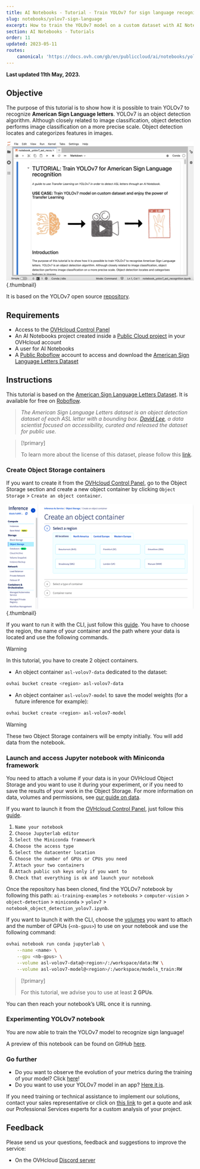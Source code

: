 ```yaml
---
title: AI Notebooks - Tutorial - Train YOLOv7 for sign language recognition
slug: notebooks/yolov7-sign-language
excerpt: How to train the YOLOv7 model on a custom dataset with AI Notebooks
section: AI Notebooks - Tutorials
order: 11
updated: 2023-05-11
routes:
    canonical: 'https://docs.ovh.com/gb/en/publiccloud/ai/notebooks/yolov7-sign-language/'
---
```


**Last updated 11th May, 2023.**

## Objective

The purpose of this tutorial is to show how it is possible to train YOLOv7 to recognize **American Sign Language letters**. YOLOv7 is an object detection algorithm. Although closely related to image classification, object detection performs image classification on a more precise scale. Object detection locates and categorizes features in images.

![image](images/overview-notebook.png){.thumbnail}

It is based on the YOLOv7 open source [repository](https://github.com/WongKinYiu/yolov7).

## Requirements

- Access to the [OVHcloud Control Panel](https://www.ovh.com/auth/?action=gotomanager&from=https://www.ovh.de/&ovhSubsidiary=de)
- An AI Notebooks project created inside a [Public Cloud project](https://www.ovhcloud.com/de/public-cloud/) in your OVHcloud account
- A user for AI Notebooks
- A [Public Roboflow](https://public.roboflow.com/) account to access and download the [American Sign Language Letters Dataset](https://public.roboflow.com/object-detection/american-sign-language-letters/1)

## Instructions

This tutorial is based on the [American Sign Language Letters Dataset](https://public.roboflow.com/object-detection/american-sign-language-letters/1). It is available for free on [Roboflow](https://public.roboflow.com/).

> *The American Sign Language Letters dataset is an object detection dataset of each ASL letter with a bounding box. [David Lee](https://www.linkedin.com/in/daviddaeshinlee/), a data scientist focused on accessibility, curated and released the dataset for public use.*

> [!primary]
>
> To learn more about the license of this dataset, please follow this [link](https://creativecommons.org/publicdomain/zero/1.0/).
>

### Create Object Storage containers

If you want to create it from the [OVHcloud Control Panel](https://www.ovh.com/auth/?action=gotomanager&from=https://www.ovh.de/&ovhSubsidiary=de), go to the Object Storage section and create a new object container by clicking `Object Storage` > `Create an object container`.

![image](images/new-object-container.png){.thumbnail}

If you want to run it with the CLI, just follow this [guide](https://docs.ovh.com/de/publiccloud/ai/cli/access-object-storage-data). You have to choose the region, the name of your container and the path where your data is located and use the following commands.

> [!warning]
>
> In this tutorial, you have to create 2 object containers.
>

- An object container `asl-volov7-data` dedicated to the dataset:

```bash
ovhai bucket create <region> asl-volov7-data
```

- An object container `asl-volov7-model` to save the model weights (for a future inference for example):

```bash
ovhai bucket create <region> asl-volov7-model
```

> [!warning]
>
> These two Object Storage containers will be empty initially. You will add data from the notebook.
>

### Launch and access Jupyter notebook with Miniconda framework

You need to attach a volume if your data is in your OVHcloud Object Storage and you want to use it during your experiment, or if you need to save the results of your work in the Object Storage. For more information on data, volumes and permissions, see [our guide on data](https://docs.ovh.com/de/publiccloud/ai/cli/access-object-storage-data/).

If you want to launch it from the [OVHcloud Control Panel](https://www.ovh.com/auth/?action=gotomanager&from=https://www.ovh.de/&ovhSubsidiary=de), just follow this [guide](https://docs.ovh.com/de/publiccloud/ai/notebooks/definition/).

1. `Name your notebook`
2. `Choose Jupyterlab editor`
3. `Select the Miniconda framework`
4. `Choose the access type`
5. `Select the datacenter location`
6. `Choose the number of GPUs or CPUs you need`
7. `Attach your two containers`
8. `Attach public ssh keys only if you want to`
9. `Check that everything is ok and launch your notebook`

Once the repository has been cloned, find the YOLOv7 notebook by following this path: `ai-training-examples` > `notebooks` > `computer-vision` > `object-detection` > `miniconda` > `yolov7` > `notebook_object_detection_yolov7.ipynb`.

If you want to launch it with the CLI, choose the [volumes](https://docs.ovh.com/de/publiccloud/ai/cli/access-object-storage-data/) you want to attach and the number of GPUs (`<nb-gpus>`) to use on your notebook and use the following command:

```bash
ovhai notebook run conda jupyterlab \
	--name <name> \
	--gpu <nb-gpus> \
	--volume asl-volov7-data@<region>/:/workspace/data:RW \
	--volume asl-volov7-model@<region>/:/workspace/models_train:RW
```

> [!primary]
>
> For this tutorial, we advise you to use at least **2 GPUs**.
>

You can then reach your notebook’s URL once it is running.

### Experimenting YOLOv7 notebook

You are now able to train the YOLOv7 model to recognize sign language!

A preview of this notebook can be found on GitHub [here](https://github.com/ovh/ai-training-examples/blob/main/notebooks/computer-vision/object-detection/miniconda/yolov7/notebook_object_detection_yolov7_asl.ipynb).

### Go further

- Do you want to observe the evolution of your metrics during the training of your model? Click [here](https://docs.ovh.com/de/publiccloud/ai/notebooks/tuto-weights-and-biases/)!
- Do you want to use your YOLOv7 model in an app? [Here it is](https://docs.ovh.com/de/publiccloud/ai/deploy/tuto-streamlit-yolov7-sign-language/).

If you need training or technical assistance to implement our solutions, contact your sales representative or click on [this link](https://www.ovhcloud.com/de/professional-services/) to get a quote and ask our Professional Services experts for a custom analysis of your project.

## Feedback

Please send us your questions, feedback and suggestions to improve the service:

- On the OVHcloud [Discord server](https://discord.com/invite/vXVurFfwe9)
